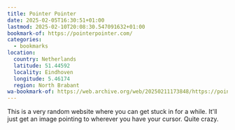 ```yaml
---
title: Pointer Pointer
date: 2025-02-05T16:30:51+01:00
lastmod: 2025-02-10T20:08:30.547091632+01:00
bookmark-of: https://pointerpointer.com/
categories:
  - bookmarks
location:
  country: Netherlands
  latitude: 51.44592
  locality: Eindhoven
  longitude: 5.46174
  region: North Brabant
wa-bookmark-of: https://web.archive.org/web/20250211173848/https://pointerpointer.com/
---
```


This is a very random website where you can get stuck in for a while. It'll just get an image pointing to wherever you have your cursor. Quite crazy.

